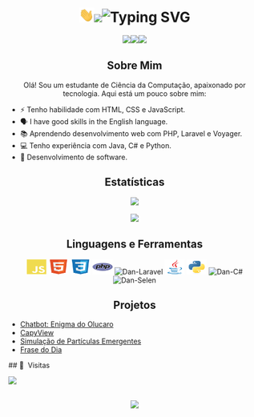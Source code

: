 <!-- Título -->
<h1 align="center"><img width="30px" margin="0px" src="https://raw.githubusercontent.com/ABSphreak/ABSphreak/master/gifs/Hi.gif"><img height="30px" src="https://emojis.slackmojis.com/emojis/images/1531849430/4246/blob-sunglasses.gif?1531849430"><img src="https://readme-typing-svg.herokuapp.com?font=Fira+Code&weight=900&size=24&pause=1000&color=F7F7F7&center=true&random=false&width=435&lines=Ol%C3%A1!+Bem-vindos+ao+meu+perfil!;Hello!+Welcome+to+my+profile!" alt="Typing SVG" />
</h1>
<p align="center">
  <a href="https://www.instagram.com/danieldemac/" target="_blank"><img src="https://img.shields.io/badge/-Instagram-%23E4405F?style=for-the-badge&logo=instagram&logoColor=white" target="_blank"></a><a href="mailto:dm.arantes.cabral@gmail.com"><img src="https://img.shields.io/badge/-Gmail-%23333?style=for-the-badge&logo=gmail&logoColor=white" target="_blank"></a><a href="https://www.linkedin.com/in/daniel-de-melo-arantes-cabral-63664659//" target="_blank"><img src="https://img.shields.io/badge/-LinkedIn-%230077B5?style=for-the-badge&logo=linkedin&logoColor=white" target="_blank">
  </a>
</p>
<!-- Seção "Sobre Mim" -->
<h2 align="center">Sobre Mim</h2>
<p align="center">
 Olá! Sou um estudante de Ciência da Computação, apaixonado por tecnologia. Aqui está um pouco sobre mim:
</p>

<!-- Lista de habilidades e experiência -->
<p align="center">
  <ul>
    <li>⚡ Tenho habilidade com HTML, CSS e JavaScript.</li>
    <li>🗣️ I have good skills in the English language.</li>
    <li>📚 Aprendendo desenvolvimento web com PHP, Laravel e Voyager.</li>
    <li>💻 Tenho experiência com Java, C# e Python.</li>
    <li>🔭 Desenvolvimento de software.</li>
  </ul>
</p>

<!-- Estatísticas e gráficos -->
<h2 align="center">Estatísticas</h2>
<p align="center">
  <img src="https://github-readme-stats-defcon27.vercel.app/api?username=danieldemac&show_icons=true&theme=react&include_all_commits=true&count_private=true" height="180" />
</p>

<!-- <p align="center">
    <img src="https://streak-stats.demolab.com/?user=danieldemac&theme=react" height="180"/>
</p>  -->

<p align="center">
  <img src="https://github-readme-stats-defcon27.vercel.app/api/top-langs/?username=danieldemac&layout=compact&langs_count=16&theme=react" height="180" /> 
</p>


<!-- Linguagens e ferramentas -->
<h2 align="center">Linguagens e Ferramentas</h2>
<p align="center">
<p align="center">
  <img src="https://raw.githubusercontent.com/devicons/devicon/master/icons/javascript/javascript-plain.svg" alt="Dan-Js" height="30" width="40">
  <img src="https://raw.githubusercontent.com/devicons/devicon/master/icons/html5/html5-original.svg" alt="Dan-HTML" height="30" width="40">
  <img src="https://raw.githubusercontent.com/devicons/devicon/master/icons/css3/css3-original.svg" alt="Dan-CSS" height="30" width="40">
  <img src="https://raw.githubusercontent.com/devicons/devicon/master/icons/php/php-original.svg" alt="Dan-CSS" height="30" width="40">
  <img src="https://cdn.jsdelivr.net/gh/devicons/devicon/icons/laravel/laravel-plain-wordmark.svg" alt="Dan-Laravel" height="30" width="40">
  <img src="https://raw.githubusercontent.com/devicons/devicon/master/icons/java/java-original.svg" alt="Dan-Java" height="30" width="40">
  <img src="https://raw.githubusercontent.com/devicons/devicon/master/icons/python/python-original.svg" alt="Dan-Py" height="30" width="40">
  <img src="https://cdn.jsdelivr.net/gh/devicons/devicon/icons/csharp/csharp-original.svg" alt="Dan-C#" height="30" width="40">
  <img src="https://cdn.jsdelivr.net/gh/devicons/devicon/icons/selenium/selenium-original.svg" alt="Dan-Selen" height="30" width="40">
</p>
</p>

<!-- Links de sites -->
<h2 align="center">Projetos</h2>
<p align="center">
  <ul>
    <li><a href="https://olucaro.netlify.app">Chatbot: Enigma do Olucaro</a></li>
    <li><a href="https://capyview.netlify.app/">CapyView</a></li>
    <li><a href="https://particulasemergentes.netlify.app"> Simulação de Partículas Emergentes</a></li>
    <li><a href="https://afrasedodia.netlify.app/">Frase do Dia</a></li>
  </ul>
</p>
  ## 👀 &nbsp;Visitas
<p align="center">
<img align="left" src="https://profile-counter.glitch.me/danieldemac/count.svg" />
</p>

<br><br>
<p align="center">
<img src="https://github.com/Anmol-Baranwal/Cool-GIFs-For-GitHub/assets/74038190/0c7eb6ed-663b-4ce4-bfbd-18239a38ba1b" width="500">
</p>
<br><br>

<!--
**danieldemac/danieldemac** is a ✨ _special_ ✨ repository because its `README.md` (this file) appears on your GitHub profile.

Here are some ideas to get you started:

- 🔭 I’m currently working on ...
- 🌱 I’m currently learning ...
- 👯 I’m looking to collaborate on ...
- 🤔 I’m looking for help with ...
- 💬 Ask me about ...
- 📫 How to reach me: ...
- 😄 Pronouns: ...
- ⚡ Fun fact: ...
-->
